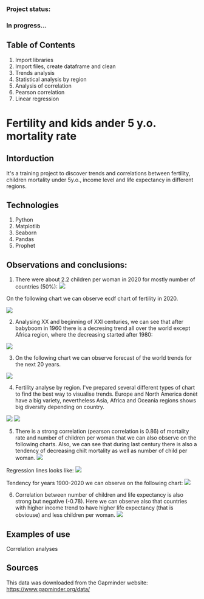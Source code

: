 ### Project status: 
### In progress...

## Table of Contents
1. Import libraries
2. Import files, create dataframe and clean
3. Trends analysis
4. Statistical analysis by region
5. Analysis of correlation
6. Pearson correlation
7. Linear regression

# Fertility and kids ander 5 y.o. mortality rate 

## Intorduction
It's a training project to discover trends and correlations between fertility, children mortality under 5y.o., income level and life expectancy in different regions.

## Technologies
1. Python
2. Matplotlib
3. Seaborn
4. Pandas
5. Prophet

## Observations and conclusions:
1. There were about 2.2 children per woman in 2020 for mostly number of countries (50%):
![](Charts/hist_kids_2020.jpg)

On the following chart we can observe ecdf chart of fertility in 2020. 

![](Charts/ecdf_2020.jpg)

2. Analysing XX and beginning of XXI centuries, we can see that after babyboom in 1960 there is a decresing trend all over the world except Africa region, where the decreasing started after 1980:

![](Charts/trends_kids.jpg)

3. On the following chart we can observe forecast of the world trends for the next 20 years.

![](Charts/forecast_fertility.jpg)


4. Fertility analyse by region. I've prepared several different types of chart to find the best way to visualise trends. Europe and North America donèt have a big variety, nevertheless Asia, Africa and Oceania regions shows big diversity depending on country.

![](Charts/swarmplot_kids_by_region_2020.jpg)
![](Charts/boxplot_kids_2020.jpg)

5. There is a strong correlation (pearson correlation is 0.86) of mortality rate and number of children per woman that we can also observe on the following charts. Also, we can see that during last century there is also a tendency of decreasing chilt mortality as well as number of child per woman.
![](Charts/correlation_trends.jpg)

Regression lines looks like:
![](Charts/trends_century_fert_mort.jpg)

Tendency for years 1900-2020 we can observe on the following chart:
![](Charts/kids_mort_trends_century.jpg)

6. Correlation between number of children and life expectancy is also strong but negative (-0.78). Here we can observe also that countries with higher income trend to have higher life expectancy (that is obviouse) and less children per woman.
![](Charts/kids_life_exp_2020.jpg)

## Examples of use
Correlation analyses

## Sources
This data was downloaded from the Gapminder website: https://www.gapminder.org/data/